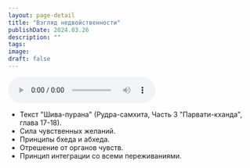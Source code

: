 ```yaml
---
layout: page-detail
title: "Взгляд недвойственности"
publishDate: 2024.03.26
description: ""
tags:
image:
draft: false
---
```


<audio title="2024.03.26 - Взгляд недвойственности.mp3" src="/upload/iblock/613/1ft4irznk8gwyx0qnj41kb4tfody4epr.mp3" controls=""></audio>

* Текст "Шива-пурана" (Рудра-самхита, Часть 3 "Парвати-кханда", глава 17-18).
* Сила чувственных желаний.
* Принципы бхеда и абхеда.
* Отрешение от органов чувств.
* Принцип интеграции со всеми переживаниями.

  
